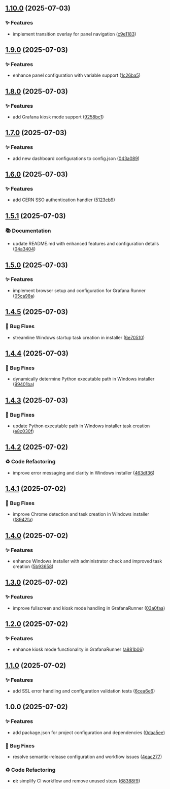 ## [1.10.0](https://github.com/mateuszpolis/GrafanaRunner/compare/v1.9.0...v1.10.0) (2025-07-03)


### ✨ Features

* implement transition overlay for panel navigation ([c9e1183](https://github.com/mateuszpolis/GrafanaRunner/commit/c9e118345581c6d6e828decafd00164a88fd8f95))

## [1.9.0](https://github.com/mateuszpolis/GrafanaRunner/compare/v1.8.0...v1.9.0) (2025-07-03)


### ✨ Features

* enhance panel configuration with variable support ([1c26ba5](https://github.com/mateuszpolis/GrafanaRunner/commit/1c26ba5c501ca6211a2941027c46e6b7d51e4abc))

## [1.8.0](https://github.com/mateuszpolis/GrafanaRunner/compare/v1.7.0...v1.8.0) (2025-07-03)


### ✨ Features

* add Grafana kiosk mode support ([9258bc1](https://github.com/mateuszpolis/GrafanaRunner/commit/9258bc18403509948b032e5ba0474cbe508ee5c7))

## [1.7.0](https://github.com/mateuszpolis/GrafanaRunner/compare/v1.6.0...v1.7.0) (2025-07-03)


### ✨ Features

* add new dashboard configurations to config.json ([043a089](https://github.com/mateuszpolis/GrafanaRunner/commit/043a0895959e84cc77e831e524d0bb71f7679698))

## [1.6.0](https://github.com/mateuszpolis/GrafanaRunner/compare/v1.5.1...v1.6.0) (2025-07-03)


### ✨ Features

* add CERN SSO authentication handler ([5123cb9](https://github.com/mateuszpolis/GrafanaRunner/commit/5123cb9d03ed56674175cee63ebffc44f43e01fd))

## [1.5.1](https://github.com/mateuszpolis/GrafanaRunner/compare/v1.5.0...v1.5.1) (2025-07-03)


### 📚 Documentation

* update README.md with enhanced features and configuration details ([04a3404](https://github.com/mateuszpolis/GrafanaRunner/commit/04a34046c6c632740d622ecf871822d4de3b2261))

## [1.5.0](https://github.com/mateuszpolis/GrafanaRunner/compare/v1.4.5...v1.5.0) (2025-07-03)


### ✨ Features

* implement browser setup and configuration for Grafana Runner ([05ca98a](https://github.com/mateuszpolis/GrafanaRunner/commit/05ca98a9930c3f996c898173c2a36929502e6705))

## [1.4.5](https://github.com/mateuszpolis/GrafanaRunner/compare/v1.4.4...v1.4.5) (2025-07-03)


### 🐛 Bug Fixes

* streamline Windows startup task creation in installer ([6e70510](https://github.com/mateuszpolis/GrafanaRunner/commit/6e70510b22dd35df3840491e3bdc4e69616a6c6d))

## [1.4.4](https://github.com/mateuszpolis/GrafanaRunner/compare/v1.4.3...v1.4.4) (2025-07-03)


### 🐛 Bug Fixes

* dynamically determine Python executable path in Windows installer ([99401ba](https://github.com/mateuszpolis/GrafanaRunner/commit/99401ba0964e5559077f8f9cb6691d3e62520f5c))

## [1.4.3](https://github.com/mateuszpolis/GrafanaRunner/compare/v1.4.2...v1.4.3) (2025-07-03)


### 🐛 Bug Fixes

* update Python executable path in Windows installer task creation ([e8c030f](https://github.com/mateuszpolis/GrafanaRunner/commit/e8c030fe3cf10e1c1a1a5663d2f6c684e10fbfa4))

## [1.4.2](https://github.com/mateuszpolis/GrafanaRunner/compare/v1.4.1...v1.4.2) (2025-07-02)


### ♻️ Code Refactoring

* improve error messaging and clarity in Windows installer ([463df36](https://github.com/mateuszpolis/GrafanaRunner/commit/463df36b11d5dd91358f72fb54296c51815c9e0b))

## [1.4.1](https://github.com/mateuszpolis/GrafanaRunner/compare/v1.4.0...v1.4.1) (2025-07-02)


### 🐛 Bug Fixes

* improve Chrome detection and task creation in Windows installer ([f8942fa](https://github.com/mateuszpolis/GrafanaRunner/commit/f8942fa3a747ad6a8ecd0dcb397e8f114570be50))

## [1.4.0](https://github.com/mateuszpolis/GrafanaRunner/compare/v1.3.0...v1.4.0) (2025-07-02)


### ✨ Features

* enhance Windows installer with administrator check and improved task creation ([5b93658](https://github.com/mateuszpolis/GrafanaRunner/commit/5b93658036a6f339f4fdf740d9d458aec4f37643))

## [1.3.0](https://github.com/mateuszpolis/GrafanaRunner/compare/v1.2.0...v1.3.0) (2025-07-02)


### ✨ Features

* improve fullscreen and kiosk mode handling in GrafanaRunner ([03a0faa](https://github.com/mateuszpolis/GrafanaRunner/commit/03a0faaaa0da0c4015cc457dc5526108fccd555c))

## [1.2.0](https://github.com/mateuszpolis/GrafanaRunner/compare/v1.1.0...v1.2.0) (2025-07-02)


### ✨ Features

* enhance kiosk mode functionality in GrafanaRunner ([a881b06](https://github.com/mateuszpolis/GrafanaRunner/commit/a881b0658e346091db5d65907e785fa79ae0abcf))

## [1.1.0](https://github.com/mateuszpolis/GrafanaRunner/compare/v1.0.0...v1.1.0) (2025-07-02)


### ✨ Features

* add SSL error handling and configuration validation tests ([6cea6e6](https://github.com/mateuszpolis/GrafanaRunner/commit/6cea6e65e08aa440d33cea20efcb6062bd01ef08))

## 1.0.0 (2025-07-02)


### ✨ Features

* add package.json for project configuration and dependencies ([0daa5ee](https://github.com/mateuszpolis/GrafanaRunner/commit/0daa5eeb7091e74caf180bc529d7a1cc45bf8d16))


### 🐛 Bug Fixes

* resolve semantic-release configuration and workflow issues ([4eac277](https://github.com/mateuszpolis/GrafanaRunner/commit/4eac2778f393038aa74a61adc279c039db1b95ed))


### ♻️ Code Refactoring

* **ci:** simplify CI workflow and remove unused steps ([68388f9](https://github.com/mateuszpolis/GrafanaRunner/commit/68388f94548ef26bad0f9168b6dbb2e9b8ba96e5))
